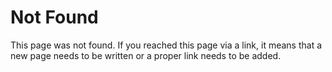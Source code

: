 # Not Found

This page was not found. If you reached this page via a link, it means that a new page needs to be written or a proper link needs to be added.